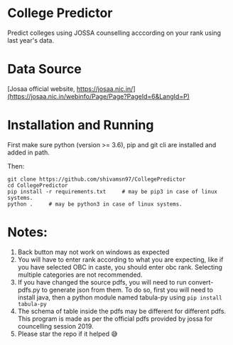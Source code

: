 # College Predictor
Predict colleges using JOSSA counselling acccording on your rank using last year's data.

# Data Source
[Josaa official website, https://josaa.nic.in/](https://josaa.nic.in/webinfo/Page/Page?PageId=6&LangId=P)

# Installation and Running
First make sure python (version >= 3.6), pip and git cli are installed and added in path.

Then:

```shell
git clone https://github.com/shivamsn97/CollegePredictor
cd CollegePredictor
pip install -r requirements.txt     # may be pip3 in case of linux systems.
python .     # may be python3 in case of linux systems.
```

# Notes:
1. Back button may not work on windows as expected
2. You will have to enter rank according to what you are expecting, like if you have selected OBC in caste, you should enter obc rank. Selecting multiple categories are not recommended.
3. If you have changed the source pdfs, you will need to run convert-pdfs.py to generate json from them. To do so, first you will need to install java, then a python module named tabula-py using `pip install tabula-py`
4. The schema of table inside the pdfs may be different for different pdfs. This program is made as per the official pdfs provided by jossa for councelling session 2019.
5. Please star the repo if it helped  :sweat_smile:

